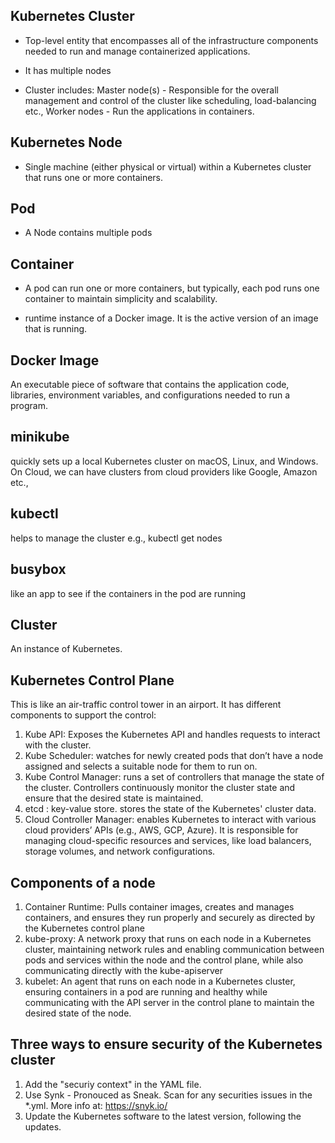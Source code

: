 ## Kubernetes Cluster

-   Top-level entity that encompasses all of the infrastructure components needed to run and manage containerized applications.

-   It has multiple nodes

-   Cluster includes:
        Master node(s) - Responsible for the overall management and control of the cluster like scheduling, load-balancing etc., 
        Worker nodes   - Run the applications in containers.

## Kubernetes Node

- Single machine (either physical or virtual) within a Kubernetes cluster that runs one or more containers.

## Pod

-    A Node contains multiple pods

## Container

-   A pod can run one or more containers, but typically, each pod runs one container to maintain simplicity and scalability.

-   runtime instance of a Docker image. It is the active version of an image that is running.

## Docker Image

An executable piece of software that contains the application code, libraries, environment variables, and configurations needed to run a program.

## minikube

quickly sets up a local Kubernetes cluster on macOS, Linux, and Windows. On Cloud, we can have clusters from cloud providers like Google, Amazon etc.,

## kubectl
    
helps to manage the cluster e.g., kubectl get nodes

## busybox

like an app to see if the containers in the pod are running

## Cluster
    
An instance of Kubernetes.

## Kubernetes Control Plane

This is like an air-traffic control tower in an airport. It has different components to support the control:

1.  Kube API:   Exposes the Kubernetes API and handles requests to interact with the cluster. 
2.  Kube Scheduler: watches for newly created pods that don’t have a node assigned and selects a suitable node for them to run on.
3.  Kube Control Manager: runs a set of controllers that manage the state of the cluster. Controllers continuously monitor the cluster state and ensure that the desired state is maintained.
4.  etcd :  key-value store. stores the state of the Kubernetes' cluster data.
5.  Cloud Controller Manager: enables Kubernetes to interact with various cloud providers’ APIs (e.g., AWS, GCP, Azure). It is responsible for managing cloud-specific resources and services, like load balancers, storage volumes, and network configurations.

## Components of a node
1.  Container Runtime: Pulls container images, creates and manages containers, and ensures they run properly and securely as directed by the Kubernetes control plane
2.  kube-proxy: A network proxy that runs on each node in a Kubernetes cluster, maintaining network rules and enabling communication between pods and services within the node and the control plane, while also communicating directly with the kube-apiserver
3.  kubelet: An agent that runs on each node in a Kubernetes cluster, ensuring containers in a pod are running and healthy while communicating with the API server in the control plane to maintain the desired state of the node.    

## Three ways to ensure security of the Kubernetes cluster
1. Add the "securiy context" in the YAML file.
2. Use Synk - Pronouced as Sneak. Scan for any securities issues in the *.yml. More info at: https://snyk.io/        
3. Update the Kubernetes software to the latest version, following the updates.
